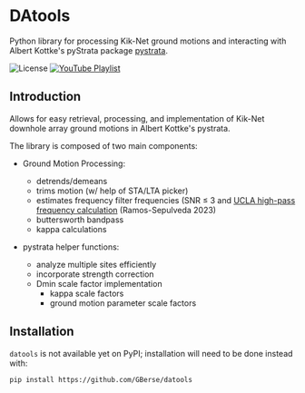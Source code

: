 # DAtools

Python library for processing Kik-Net ground motions and interacting with Albert Kottke's pyStrata package [pystrata](https://github.com/arkottke/pystrata).

![License](https://img.shields.io/badge/license-MIT-blue.svg)
[![YouTube Playlist](https://img.shields.io/badge/Watch_My_Playlist-FF0000?style=for-the-badge&logo=youtube&logoColor=white)](https://www.youtube.com/playlist?list=PLDJOjJHvPIGwjSnY3X_1JczhZWMNXdyZa)


## Introduction

Allows for easy retrieval, processing, and implementation of Kik-Net downhole array ground motions in Albert Kottke's pystrata.

The library is composed of two main components:
-   Ground Motion Processing:
    -   detrends/demeans
    -   trims motion (w/ help of STA/LTA picker)
    -   estimates frequency filter frequencies (SNR ≤ 3 and [UCLA high-pass frequency calculation](https://ascelibrary.org/doi/10.1061/9780784484692.034) (Ramos-Sepulveda 2023)
    -   buttersworth bandpass
    -   kappa calculations

-   pystrata helper functions:
    -   analyze multiple sites efficiently
    -   incorporate strength correction
    -   Dmin scale factor implementation
        - kappa scale factors
        - ground motion parameter scale factors



## Installation
`datools` is not available yet on PyPI; installation will need to be done instead with:
```bash
pip install https://github.com/GBerse/datools
